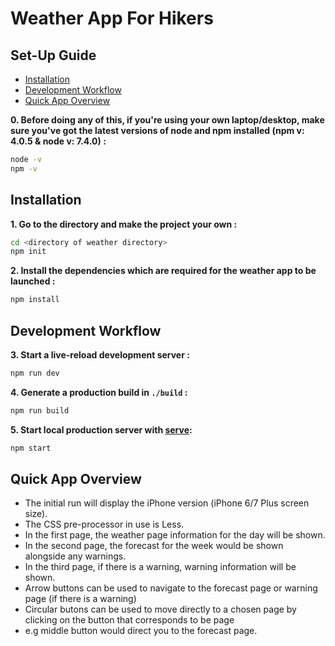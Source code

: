 # Weather App For Hikers
## Set-Up Guide
- [Installation](#installation)
- [Development Workflow](#development-workflow)
- [Quick App Overview](#quick-app-overview)

**0. Before doing any of this, if you're using your own laptop/desktop, make sure you've got the latest versions of node and npm installed (npm v: 4.0.5 & node v: 7.4.0) :**
```sh
node -v
npm -v
```

## Installation
**1. Go to the directory and make the project your own :**
```sh
cd <directory of weather directory>
npm init
```

**2. Install the dependencies which are required for the weather app to be launched :**
```sh
npm install
```

## Development Workflow
**3. Start a live-reload development server :**

```sh
npm run dev
```

**4. Generate a production build in `./build` :**

```sh
npm run build
```

**5. Start local production server with [serve](https://github.com/zeit/serve):**
```sh
npm start
```

## Quick App Overview
- The initial run will display the iPhone version (iPhone 6/7 Plus screen size).
- The CSS pre-processor in use is Less.
- In the first page, the weather page information for the day will be shown.
- In the second page, the forecast for the week would be shown alongside any warnings.
- In the third page, if there is a warning, warning information will be shown.
- Arrow buttons can be used to navigate to the forecast page or warning page (if there is a warning)
- Circular butons can be used to move directly to a chosen page by clicking on the button that corresponds to be page
- e.g middle button would direct you to the forecast page.